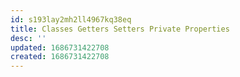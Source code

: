 ```yaml
---
id: s193lay2mh2ll4967kq38eq
title: Classes Getters Setters Private Properties
desc: ''
updated: 1686731422708
created: 1686731422708
---
```

